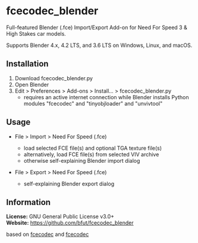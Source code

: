 # fcecodec_blender
Full-featured Blender (.fce) Import/Export Add-on for Need For Speed 3 & High Stakes car models.

Supports Blender 4.x, 4.2 LTS, and 3.6 LTS on Windows, Linux, and macOS.

## Installation
1. Download fcecodec_blender.py
1. Open Blender
1. Edit > Preferences > Add-ons > Install... > fcecodec_blender.py
   - requires an active internet connection while Blender installs Python modules "fcecodec" and "tinyobjloader" and "unvivtool"

## Usage
 * File > Import > Need For Speed (.fce)
    - load selected FCE file(s) and optional TGA texture file(s)
    - alternatively, load FCE file(s) from selected VIV archive
    - otherwise self-explaining Blender import dialog

* File > Export > Need For Speed (.fce)
    - self-explaining Blender export dialog

## Information
__License:__ GNU General Public License v3.0+<br/>
__Website:__ <https://github.com/bfut/fcecodec_blender>

based on [fcecodec](https://github.com/bfut/fcecodec) and [fcecodec](https://github.com/bfut/unvivtool)
